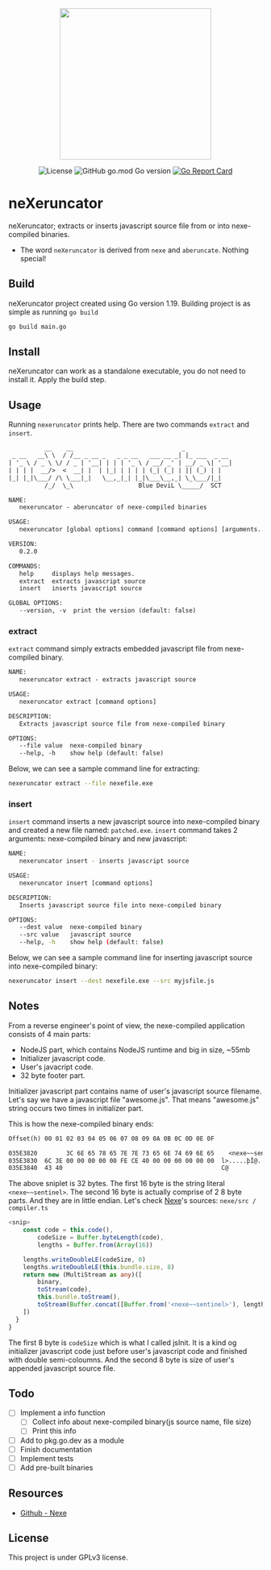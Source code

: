 <div align="center"><img src="https://user-images.githubusercontent.com/10853207/209234630-b29fbaaa-536b-4899-8eda-3a42a2d73023.png" width=300></div>

<p align="center"></p>

<div align="center">

![License](https://img.shields.io/badge/license-GPLv3-green)
![GitHub go.mod Go version](https://img.shields.io/github/go-mod/go-version/blue-devil/nexeruncator)
[![Go Report Card](https://goreportcard.com/badge/github.com/blue-devil/nexeruncator)](https://goreportcard.com/report/github.com/blue-devil/nexeruncator)

</div>

# neXeruncator

neXeruncator; extracts or inserts javascript source file from or into nexe-compiled binaries.

* The word `neXeruncator` is derived from `nexe` and `aberuncate`. Nothing special!

## Build

neXeruncator project created using Go version 1.19.
Building project is as simple as running `go build`

```bash
go build main.go
```

## Install

neXeruncator can work as a standalone executable, you do not need to install it.
Apply the build step.

## Usage

Running `nexeruncator` prints help. There are two commands `extract` and `insert`.

```txt
          __    __                              _
 _ __   __\ \  / /__ _ __ _   _ _ __   ___ __ _| |_ ___  _ __
| '_ \ / _ \ \/ / _ | '__| | | | '_ \ / __/ _' | __/ _ \| '__|
| | | |  __/>  <  __| |  | |_| | | | | (_| (_| | || (_) | |
|_| |_|\___/ /\ \___|_|   \__,_|_| |_|\___\__,_| \_\___/|_|
          /_/  \_\                  Blue DeviL \_____/  SCT

NAME:
   nexeruncator - aberuncator of nexe-compiled binaries

USAGE:
   nexeruncator [global options] command [command options] [arguments...]

VERSION:
   0.2.0

COMMANDS:
   help     displays help messages.
   extract  extracts javascript source
   insert   inserts javascript source

GLOBAL OPTIONS:
   --version, -v  print the version (default: false)
```

### extract

`extract` command simply extracts embedded javascript file from nexe-compiled
binary.

```txt
NAME:
   nexeruncator extract - extracts javascript source

USAGE:
   nexeruncator extract [command options]

DESCRIPTION:
   Extracts javascript source file from nexe-compiled binary

OPTIONS:
   --file value  nexe-compiled binary
   --help, -h    show help (default: false)
```

Below, we can see a sample command line for extracting:

```bash
nexeruncator extract --file nexefile.exe
```

### insert

`insert` command inserts a new javascript source into nexe-compiled binary and
created a new file named: `patched.exe`. `insert` command takes 2 arguments:
nexe-compiled binary and new javascript:

```bash
NAME:
   nexeruncator insert - inserts javascript source

USAGE:
   nexeruncator insert [command options]

DESCRIPTION:
   Inserts javascript source file into nexe-compiled binary

OPTIONS:
   --dest value  nexe-compiled binary
   --src value   javascript source
   --help, -h    show help (default: false)
```

Below, we can see a sample command line for inserting javascript source into
nexe-compiled binary:

```bash
nexeruncator insert --dest nexefile.exe --src myjsfile.js
```

## Notes

From a reverse engineer's point of view, the nexe-compiled application consists of 4 main parts:

* NodeJS part, which contains NodeJS runtime and big in size, ~55mb
* Initializer javascript code.
* User's javacript code.
* 32 byte footer part.

Initializer javascript part contains name of user's javascript source filename. Let's say we have a javascript file "awesome.js". That means "awesome.js" string occurs two times in initializer part.

This is how the nexe-compiled binary ends:

```txt
Offset(h) 00 01 02 03 04 05 06 07 08 09 0A 0B 0C 0D 0E 0F

035E3820        3C 6E 65 78 65 7E 7E 73 65 6E 74 69 6E 65    <nexe~~sentine
035E3830  6C 3E 00 00 00 00 00 FE CE 40 00 00 00 00 00 00  l>.....þÎ@......
035E3840  43 40                                            C@
```

The above sniplet is 32 bytes. The first 16 byte is the string literal `<nexe~~sentinel>`. The second 16 byte is actually comprise of 2 8 byte parts. And they are in little endian. Let's check [Nexe][gh-nexe]'s sources: `nexe/src
/
compiler.ts`

```ts
<snip>
    const code = this.code(),
        codeSize = Buffer.byteLength(code),
        lengths = Buffer.from(Array(16))

    lengths.writeDoubleLE(codeSize, 0)
    lengths.writeDoubleLE(this.bundle.size, 8)
    return new (MultiStream as any)([
        binary,
        toStream(code),
        this.bundle.toStream(),
        toStream(Buffer.concat([Buffer.from('<nexe~~sentinel>'), lengths])),
    ])
  }
}
```

The first 8 byte is `codeSize` which is what I called jsInit. It is a kind og initializer javascript code just before user's javascript code and finished with double semi-coloumns. And the second 8 byte is size of user's appended javascript source file.

## Todo

* [ ] Implement a info function
  * [ ] Collect info about nexe-compiled binary(js source name, file size)
  * [ ] Print this info
* [ ] Add to pkg.go.dev as a module
* [ ] Finish documentation
* [ ] Implement tests
* [ ] Add pre-built binaries

## Resources

* [Github - Nexe][gh-nexe]

## License

This project is under GPLv3 license.

[gh-nexe]: https://github.com/nexe/nexe/
